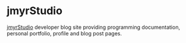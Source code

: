 # jmyrStudio

[jmyrStudio](jmyrstudio.github.io) developer blog site
providing programming documentation, personal portfolio, profile and blog post pages.
